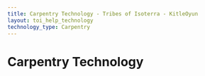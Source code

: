 ```yaml
---
title: Carpentry Technology - Tribes of Isoterra - KitleOyun
layout: toi_help_technology
technology_type: Carpentry
---
```


<h1 class="h1">Carpentry Technology</h1>
